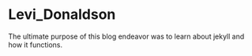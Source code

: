 # Levi_Donaldson

The ultimate purpose of this blog endeavor was to learn about jekyll and how it functions.
